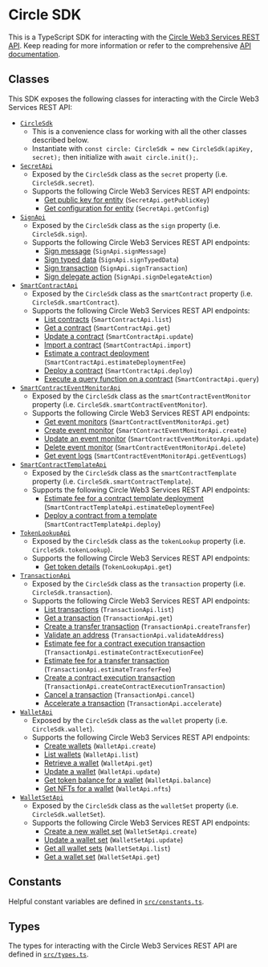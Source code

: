 # Circle SDK

This is a TypeScript SDK for interacting with the
[Circle Web3 Services REST API](https://developers.circle.com/api-reference/w3s/common/ping).
Keep reading for more information or refer to the comprehensive
[API documentation](https://chainsafe.github.io/web3-circle-libs/).

## Classes

This SDK exposes the following classes for interacting with the Circle Web3 Services REST
API:

- [`CircleSdk`](https://chainsafe.github.io/web3-circle-libs/classes/CircleSdk.html)
  - This is a convenience class for working with all the other classes described below.
  - Instantiate with `const circle: CircleSdk = new CircleSdk(apiKey, secret);` then
    initialize with `await circle.init();`.
- [`SecretApi`](https://chainsafe.github.io/web3-circle-libs/classes/SecretApi.html)
  - Exposed by the `CircleSdk` class as the `secret` property (i.e. `CircleSdk.secret`).
  - Supports the following Circle Web3 Services REST API endpoints:
    - [Get public key for entity](https://developers.circle.com/api-reference/w3s/programmable-wallets/get-public-key)
      (`SecretApi.getPublicKey`)
    - [Get configuration for entity](https://developers.circle.com/api-reference/w3s/programmable-wallets/get-entity-config)
      (`SecretApi.getConfig`)
- [`SignApi`](https://chainsafe.github.io/web3-circle-libs/classes/SignApi.html)
  - Exposed by the `CircleSdk` class as the `sign` property (i.e. `CircleSdk.sign`).
  - Supports the following Circle Web3 Services REST API endpoints:
    - [Sign message](https://developers.circle.com/api-reference/w3s/developer-controlled-wallets/sign-message)
      (`SignApi.signMessage`)
    - [Sign typed data](https://developers.circle.com/api-reference/w3s/developer-controlled-wallets/sign-typed-data)
      (`SignApi.signTypedData`)
    - [Sign transaction](https://developers.circle.com/api-reference/w3s/developer-controlled-wallets/sign-transaction)
      (`SignApi.signTransaction`)
    - [Sign delegate action](https://developers.circle.com/api-reference/w3s/developer-controlled-wallets/sign-delegate-action)
      (`SignApi.signDelegateAction`)
- [`SmartContractApi`](https://chainsafe.github.io/web3-circle-libs/classes/SmartContractApi.html)
  - Exposed by the `CircleSdk` class as the `smartContract` property (i.e.
    `CircleSdk.smartContract`).
  - Supports the following Circle Web3 Services REST API endpoints:
    - [List contracts](https://developers.circle.com/api-reference/w3s/smart-contract-platform/list-contracts)
      (`SmartContractApi.list`)
    - [Get a contract](https://developers.circle.com/api-reference/w3s/smart-contract-platform/get-contract)
      (`SmartContractApi.get`)
    - [Update a contract](https://developers.circle.com/api-reference/w3s/smart-contract-platform/update-contract)
      (`SmartContractApi.update`)
    - [Import a contract](https://developers.circle.com/api-reference/w3s/smart-contract-platform/import-contract)
      (`SmartContractApi.import`)
    - [Estimate a contract deployment](https://developers.circle.com/api-reference/w3s/smart-contract-platform/estimate-contract-deploy)
      (`SmartContractApi.estimateDeploymentFee`)
    - [Deploy a contract](https://developers.circle.com/api-reference/w3s/smart-contract-platform/deploy-contract)
      (`SmartContractApi.deploy`)
    - [Execute a query function on a contract](https://developers.circle.com/api-reference/w3s/smart-contract-platform/query-contract)
      (`SmartContractApi.query`)
- [`SmartContractEventMonitorApi`](https://chainsafe.github.io/web3-circle-libs/classes/SmartContractEventMonitorApi.html)
  - Exposed by the `CircleSdk` class as the `smartContractEventMonitor` property (i.e.
    `CircleSdk.smartContractEventMonitor`).
  - Supports the following Circle Web3 Services REST API endpoints:
    - [Get event monitors](https://developers.circle.com/api-reference/w3s/smart-contract-platform/get-event-monitors)
      (`SmartContractEventMonitorApi.get`)
    - [Create event monitor](https://developers.circle.com/api-reference/w3s/smart-contract-platform/create-event-monitor)
      (`SmartContractEventMonitorApi.create`)
    - [Update an event monitor](https://developers.circle.com/api-reference/w3s/smart-contract-platform/update-event-monitor)
      (`SmartContractEventMonitorApi.update`)
    - [Delete event monitor](https://developers.circle.com/api-reference/w3s/smart-contract-platform/delete-event-monitor)
      (`SmartContractEventMonitorApi.delete`)
    - [Get event logs](https://developers.circle.com/api-reference/w3s/smart-contract-platform/list-event-logs)
      (`SmartContractEventMonitorApi.getEventLogs`)
- [`SmartContractTemplateApi`](https://chainsafe.github.io/web3-circle-libs/classes/SmartContractTemplateApi.html)
  - Exposed by the `CircleSdk` class as the `smartContractTemplate` property (i.e.
    `CircleSdk.smartContractTemplate`).
  - Supports the following Circle Web3 Services REST API endpoints:
    - [Estimate fee for a contract template deployment](https://developers.circle.com/api-reference/w3s/smart-contract-platform/estimate-contract-template-deploy)
      (`SmartContractTemplateApi.estimateDeploymentFee`)
    - [Deploy a contract from a template](https://developers.circle.com/api-reference/w3s/smart-contract-platform/deploy-contract-template)
      (`SmartContractTemplateApi.deploy`)
- [`TokenLookupApi`](https://chainsafe.github.io/web3-circle-libs/classes/TokenLookupApi.html)
  - Exposed by the `CircleSdk` class as the `tokenLookup` property (i.e.
    `CircleSdk.tokenLookup`).
  - Supports the following Circle Web3 Services REST API endpoints:
    - [Get token details](https://developers.circle.com/api-reference/w3s/developer-controlled-wallets/get-token-id)
      (`TokenLookupApi.get`)
- [`TransactionApi`](https://chainsafe.github.io/web3-circle-libs/classes/TransactionApi.html)
  - Exposed by the `CircleSdk` class as the `transaction` property (i.e.
    `CircleSdk.transaction`).
  - Supports the following Circle Web3 Services REST API endpoints:
    - [List transactions](https://developers.circle.com/api-reference/w3s/developer-controlled-wallets/list-transactions)
      (`TransactionApi.list`)
    - [Get a transaction](https://developers.circle.com/api-reference/w3s/developer-controlled-wallets/get-transaction)
      (`TransactionApi.get`)
    - [Create a transfer transaction](https://developers.circle.com/api-reference/w3s/developer-controlled-wallets/create-developer-transaction-transfer)
      (`TransactionApi.createTransfer`)
    - [Validate an address](https://developers.circle.com/api-reference/w3s/developer-controlled-wallets/create-validate-address)
      (`TransactionApi.validateAddress`)
    - [Estimate fee for a contract execution transaction](https://developers.circle.com/api-reference/w3s/developer-controlled-wallets/create-transaction-estimate-fee)
      (`TransactionApi.estimateContractExecutionFee`)
    - [Estimate fee for a transfer transaction](https://developers.circle.com/api-reference/w3s/developer-controlled-wallets/create-transfer-estimate-fee)
      (`TransactionApi.estimateTransferFee`)
    - [Create a contract execution transaction](https://developers.circle.com/api-reference/w3s/developer-controlled-wallets/create-developer-transaction-contract-execution)
      (`TransactionApi.createContractExecutionTransaction`)
    - [Cancel a transaction](https://developers.circle.com/api-reference/w3s/developer-controlled-wallets/create-developer-transaction-cancel)
      (`TransactionApi.cancel`)
    - [Accelerate a transaction](https://developers.circle.com/api-reference/w3s/developer-controlled-wallets/create-developer-transaction-accelerate)
      (`TransactionApi.accelerate`)
- [`WalletApi`](https://chainsafe.github.io/web3-circle-libs/classes/WalletApi.html)
  - Exposed by the `CircleSdk` class as the `wallet` property (i.e. `CircleSdk.wallet`).
  - Supports the following Circle Web3 Services REST API endpoints:
    - [Create wallets](https://developers.circle.com/api-reference/w3s/developer-controlled-wallets/create-wallet)
      (`WalletApi.create`)
    - [List wallets](https://developers.circle.com/api-reference/w3s/developer-controlled-wallets/get-wallets)
      (`WalletApi.list`)
    - [Retrieve a wallet](https://developers.circle.com/api-reference/w3s/developer-controlled-wallets/get-wallet)
      (`WalletApi.get`)
    - [Update a wallet](https://developers.circle.com/api-reference/w3s/developer-controlled-wallets/update-wallet)
      (`WalletApi.update`)
    - [Get token balance for a wallet](https://developers.circle.com/api-reference/w3s/developer-controlled-wallets/list-wallet-balance)
      (`WalletApi.balance`)
    - [Get NFTs for a wallet](https://developers.circle.com/api-reference/w3s/developer-controlled-wallets/list-wallet-nfts)
      (`WalletApi.nfts`)
- [`WalletSetApi`](https://chainsafe.github.io/web3-circle-libs/classes/WalletSetApi.html)
  - Exposed by the `CircleSdk` class as the `walletSet` property (i.e.
    `CircleSdk.walletSet`).
  - Supports the following Circle Web3 Services REST API endpoints:
    - [Create a new wallet set](https://developers.circle.com/api-reference/w3s/developer-controlled-wallets/create-wallet-set)
      (`WalletSetApi.create`)
    - [Update a wallet set](https://developers.circle.com/api-reference/w3s/developer-controlled-wallets/update-wallet-set)
      (`WalletSetApi.update`)
    - [Get all wallet sets](https://developers.circle.com/api-reference/w3s/developer-controlled-wallets/get-wallet-sets)
      (`WalletSetApi.list`)
    - [Get a wallet set](https://developers.circle.com/api-reference/w3s/developer-controlled-wallets/get-wallet-set)
      (`WalletSetApi.get`)

## Constants

Helpful constant variables are defined in
[`src/constants.ts`](https://github.com/ChainSafe/web3-circle-libs/blob/main/packages/web3-circle-sdk/src/constants.ts).

## Types

The types for interacting with the Circle Web3 Services REST API are defined in
[`src/types.ts`](https://github.com/ChainSafe/web3-circle-libs/blob/main/packages/web3-circle-sdk/src/types.ts).
